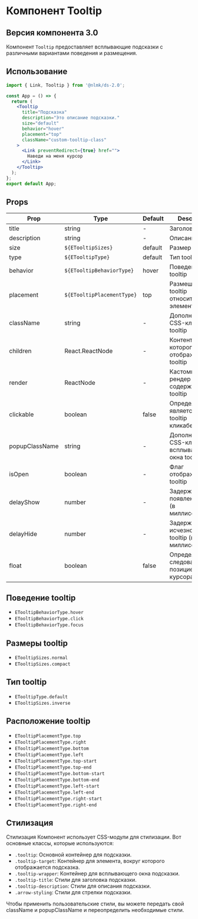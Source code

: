 # Компонент Tooltip

## Версия компонента 3.0

Компонент `Tooltip` предоставляет всплывающие подсказки с различными вариантами поведения и размещения.

## Использование

```jsx
import { Link, Tooltip } from '@nlmk/ds-2.0';

const App = () => {
  return (
    <Tooltip
      title="Подсказка"
      description="Это описание подсказки."
      size="default"
      behavior="hover"
      placement="top"
      className="custom-tooltip-class"
    >
      <Link preventRedirect={true} href="">
        Наведи на меня курсор
      </Link>
    </Tooltip>
  );
};
export default App;
```

## Props

| Prop           | Type                       | Default | Description                                            |
| -------------- | -------------------------- | ------- | ------------------------------------------------------ |
| title          | string                     | -       | Заголовок tooltip                                      |
| description    | string                     | -       | Описание tooltip                                       |
| size           | `${ETooltipSizes}`         | default | Размер tooltip                                         |
| type           | `${ETooltipType}`          | default | Тип tooltip                                            |
| behavior       | `${ETooltipBehaviorType}`  | hover   | Поведение tooltip                                      |
| placement      | `${ETooltipPlacementType}` | top     | Размещение tooltip относительно элемента               |
| className      | string                     | -       | Дополнительный CSS-класс для tooltip                   |
| children       | React.ReactNode            | -       | Контент, вокруг которого отображается tooltip          |
| render         | ReactNode                  | -       | Кастомный рендер для содержимого tooltip               |
| clickable      | boolean                    | false   | Определяет, является ли tooltip кликабельным           |
| popupClassName | string                     | -       | Дополнительный CSS-класс для всплывающего окна tooltip |
| isOpen         | boolean                    | -       | Флаг отображения tooltip                               |
| delayShow      | number                     | -       | Задержка появления tooltip (в миллисекундах)           |
| delayHide      | number                     | -       | Задержка исчезновения tooltip (в миллисекундах)        |
| float          | boolean                    | false   | Определяет следование за позицией курсора              |

## Поведение tooltip

- `ETooltipBehaviorType.hover`
- `ETooltipBehaviorType.click`
- `ETooltipBehaviorType.focus`

## Размеры tooltip

- `ETooltipSizes.normal`
- `ETooltipSizes.compact`

## Тип tooltip

- `ETooltipType.default`
- `ETooltipSizes.inverse`

## Расположение tooltip

- `ETooltipPlacementType.top`
- `ETooltipPlacementType.right`
- `ETooltipPlacementType.bottom`
- `ETooltipPlacementType.left`
- `ETooltipPlacementType.top-start`
- `ETooltipPlacementType.top-end`
- `ETooltipPlacementType.bottom-start`
- `ETooltipPlacementType.bottom-end`
- `ETooltipPlacementType.left-start`
- `ETooltipPlacementType.left-end`
- `ETooltipPlacementType.right-start`
- `ETooltipPlacementType.right-end`

## Стилизация

Стилизация Компонент использует CSS-модули для стилизации. Вот основные классы, которые используются:

- `.tooltip`: Основной контейнер для подсказки.
- `.tooltip-target`: Контейнер для элемента, вокруг которого отображается подсказка.
- `.tooltip-wrapper`: Контейнер для всплывающего окна подсказки.
- `.tooltip-title`: Стили для заголовка подсказки.
- `.tooltip-description`: Стили для описания подсказки.
- `.arrow-styling`: Стили для стрелки подсказки.

Чтобы применить пользовательские стили, вы можете передать свой className и popupClassName и переопределить необходимые стили.
